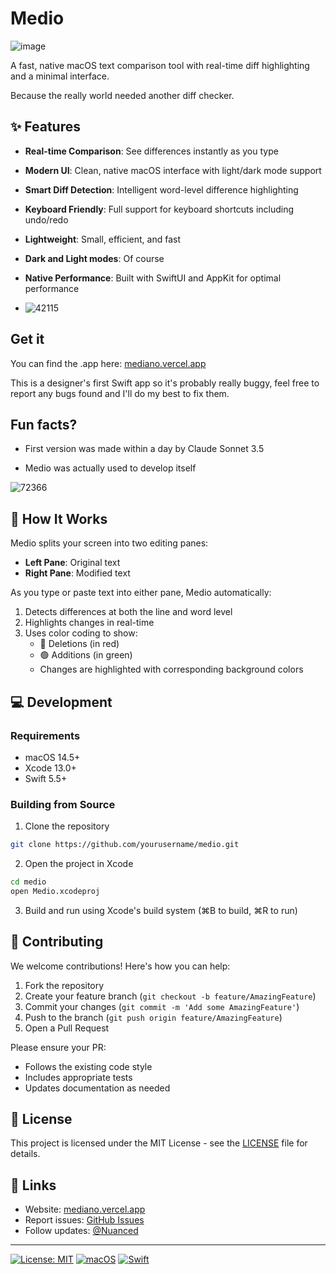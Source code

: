 # Medio

![image](https://github.com/user-attachments/assets/bf2e4860-d209-4c17-b74b-592dec01ed5e)

A fast, native macOS text comparison tool with real-time diff highlighting and a minimal interface.

Because the really world needed another diff checker.

## ✨ Features

-  **Real-time Comparison**: See differences instantly as you type
-  **Modern UI**: Clean, native macOS interface with light/dark mode support
-  **Smart Diff Detection**: Intelligent word-level difference highlighting
-  **Keyboard Friendly**: Full support for keyboard shortcuts including undo/redo
-  **Lightweight**: Small, efficient, and fast
-  **Dark and Light modes**: Of course
-  **Native Performance**: Built with SwiftUI and AppKit for optimal performance

-  ![42115](https://github.com/user-attachments/assets/d4a202c5-a160-4a66-a7c7-dad346de86a3)


## Get it

You can find the .app here:
[mediano.vercel.app](https://mediano.vercel.app)

This is a designer's first Swift app so it's probably really buggy, feel free to report any bugs found and I'll do my best to fix them.

## Fun facts?

- First version was made within a day by Claude Sonnet 3.5

- Medio was actually used to develop itself

![72366](https://github.com/user-attachments/assets/d31f9a8f-d76f-446b-bba7-c3ffdf29660e)


## 🚀 How It Works

Medio splits your screen into two editing panes:
- **Left Pane**: Original text
- **Right Pane**: Modified text

As you type or paste text into either pane, Medio automatically:
1. Detects differences at both the line and word level
2. Highlights changes in real-time
3. Uses color coding to show:
   - 🔴 Deletions (in red)
   - 🟢 Additions (in green)
   - Changes are highlighted with corresponding background colors

## 💻 Development

### Requirements
- macOS 14.5+
- Xcode 13.0+
- Swift 5.5+

### Building from Source

1. Clone the repository
```bash
git clone https://github.com/yourusername/medio.git
```

2. Open the project in Xcode
```bash
cd medio
open Medio.xcodeproj
```

3. Build and run using Xcode's build system (⌘B to build, ⌘R to run)

## 🤝 Contributing

We welcome contributions! Here's how you can help:

1. Fork the repository
2. Create your feature branch (`git checkout -b feature/AmazingFeature`)
3. Commit your changes (`git commit -m 'Add some AmazingFeature'`)
4. Push to the branch (`git push origin feature/AmazingFeature`)
5. Open a Pull Request

Please ensure your PR:
- Follows the existing code style
- Includes appropriate tests
- Updates documentation as needed

## 📝 License

This project is licensed under the MIT License - see the [LICENSE](LICENSE) file for details.

## 🔗 Links

- Website: [mediano.vercel.app](https://mediano.vercel.app)
- Report issues: [GitHub Issues](https://github.com/yourusername/medio/issues)
- Follow updates: [@Nuanced](https://twitter.com/Nuancedev)

---

[![License: MIT](https://img.shields.io/badge/License-MIT-blue.svg)](https://opensource.org/licenses/MIT)
[![macOS](https://img.shields.io/badge/platform-macOS-lightgrey)]()
[![Swift](https://img.shields.io/badge/Swift-5.5+-orange.svg)]()
